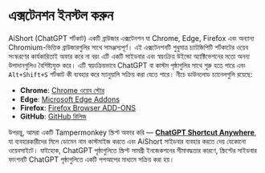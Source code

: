 # এক্সটেনশন ইনস্টল করুন

AiShort (ChatGPT শর্টকাট) একটি ব্রাউজার এক্সটেনশন যা Chrome, Edge, Firefox এবং অন্যান্য Chromium-ভিত্তিক ব্রাউজারগুলির সাথে সামঞ্জস্যপূর্ণ। এই এক্সটেনশনটি শুধুমাত্র চ্যাটজিপিটি শর্টকাটের ওয়েব সংস্করণের কার্যকারিতাই অফার করে না বরং এটি একটি সাইডবার এবং স্বয়ংক্রিয় উইন্ডো অ্যাক্টিভেশনের মতো অনন্য উপাদানগুলিও বৈশিষ্ট্যযুক্ত করে। এটি স্বয়ংক্রিয়ভাবে ChatGPT বা কাস্টম পৃষ্ঠাগুলির সাথে শুরু হতে পারে এবং `Alt+Shift+S` শর্টকাট কী ব্যবহার করে ম্যানুয়ালি সক্রিয় করা যেতে পারে। নীচে ডাউনলোড চ্যানেলগুলি রয়েছে:

- **Chrome**: [Chrome ওয়েব স্টোর](https://chrome.google.com/webstore/detail/chatgpt-shortcut/blcgeoojgdpodnmnhfpohphdhfncblnj)
- **Edge**: [Microsoft Edge Addons](https://microsoftedge.microsoft.com/addons/detail/chatgpt-shortcut/hnggpalhfjmdhhmgfjpmhlfilnbmjoin)
- **Firefox**: [Firefox Browser ADD-ONS](https://addons.mozilla.org/addon/chatgpt-shortcut/)
- **GitHub**: [GitHub রিলিজ](https://github.com/rockbenben/ChatGPT-Shortcut/releases/latest)

উপরন্তু, আমরা একটি Tampermonkey স্ক্রিপ্ট অফার করি — [**ChatGPT Shortcut Anywhere**](https://greasyfork.org/scripts/482907-chatgpt-shortcut-anywhere), যা ব্যবহারকারীদের মিলে ডোমেন নাম কাস্টমাইজ করতে এবং AiShort সাইডবার ব্যবহার করতে দেয় যেকোনো ওয়েবসাইটে। যাইহোক, ChatGPT পৃষ্ঠাগুলিতে স্ক্রিপ্ট সামগ্রী ইনজেকশনের সীমাবদ্ধতার কারণে, স্ক্রিপ্টের সাইডবার ফাংশনটি ChatGPT পৃষ্ঠাগুলিতে একটি পপআপের মাধ্যমে সক্রিয় করা হয়।
